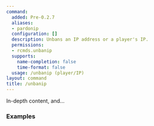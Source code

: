 ```yaml
---
command:
  added: Pre-0.2.7
  aliases:
  - pardonip
  configuration: []
  description: Unbans an IP address or a player's IP.
  permissions:
  - rcmds.unbanip
  supports:
    name-completion: false
    time-format: false
  usage: /unbanip (player/IP)
layout: command
title: /unbanip
---
```


In-depth content, and...

### Examples

